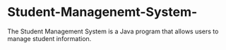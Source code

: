 # Student-Managenemt-System-
The Student Management System is a Java program that allows users to manage student information.
